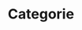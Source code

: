 ---
permalink: /categorie/
title: "Categorie"
gallery:
  - url: /tag/videogiochi
    image_path: /images/videogiochi.jpg
    alt: "videogiochi"
  - url: /tag/animazione
    image_path: /images/animazione.jpg
    alt: "animazione"
  - url: /tag/interviste
    image_path: /images/interviste.jpg
    alt: "interviste"
  - url: /tag/musica
    image_path: /images/musica.jpg
    alt: "musica"        
  - url: /tag/cinema
    image_path: /images/cinema.jpg
    alt: "cinema"
  - url: /tag/serie-tv
    image_path: /images/serie-tv.jpg
    alt: "serie-tv"
  - url: /tag/cyberspazio
    image_path: /images/cyberspazio.jpg
    alt: "cyberspazio"
  - url: /tag/fumetti
    image_path: /images/fumetti.jpg
    alt: "fumetti"    
  - url: /tag/politica
    image_path: /images/politica.jpg
    alt: "politica"
  - url: /tag/libri
    image_path: /images/libri.jpg
    alt: "libri"
  - url: /tag/sport
    image_path: /images/sport.jpg
    alt: "sport"    
  - url: /tag/spettacolo
    image_path: /images/spettacolo.jpg
    alt: "spettacolo"
  - url: /tag/xabologia
    image_path: /images/xabologia.jpg
    alt: "xabologia"                
---